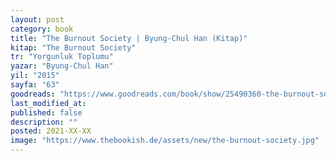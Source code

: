 ```yaml
---
layout: post
category: book
title: "The Burnout Society | Byung-Chul Han (Kitap)"
kitap: "The Burnout Society"
tr: "Yorgunluk Toplumu"
yazar: "Byung-Chul Han"
yil: "2015"
sayfa: "63"
goodreads: "https://www.goodreads.com/book/show/25490360-the-burnout-society"
last_modified_at:
published: false
description: ""
posted: 2021-XX-XX
image: "https://www.thebookish.de/assets/new/the-burnout-society.jpg"
---
```



